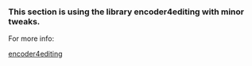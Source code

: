 ### This section is using the library encoder4editing with minor tweaks.

For more info:

[encoder4editing](https://github.com/omertov/encoder4editing)
